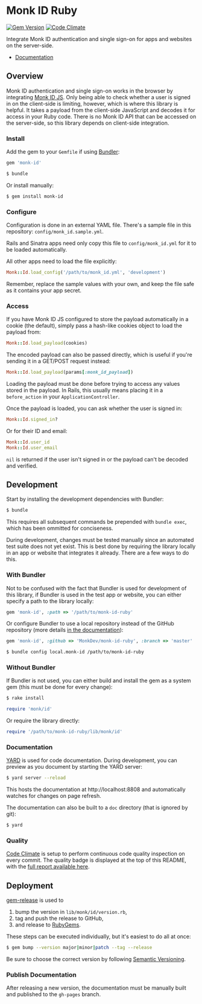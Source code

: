 Monk ID Ruby
============

[![Gem Version](https://badge.fury.io/rb/monk-id.png)](http://badge.fury.io/rb/monk-id)
[![Code Climate](https://codeclimate.com/github/MonkDev/monk-id-ruby.png)](https://codeclimate.com/github/MonkDev/monk-id-ruby)

Integrate Monk ID authentication and single sign-on for apps and websites on the
server-side.

*   [Documentation](http://monkdev.github.io/monk-id-ruby/Monk/Id.html)

Overview
--------

Monk ID authentication and single sign-on works in the browser by integrating
[Monk ID JS](https://github.com/MonkDev/monk-id-js). Only being able to check
whether a user is signed in on the client-side is limiting, however, which is
where this library is helpful. It takes a payload from the client-side
JavaScript and decodes it for access in your Ruby code. There is no Monk ID API
that can be accessed on the server-side, so this library depends on client-side
integration.

### Install

Add the gem to your `Gemfile` if using [Bundler](http://bundler.io):

```ruby
gem 'monk-id'
```

```bash
$ bundle
```

Or install manually:

```bash
$ gem install monk-id
```

### Configure

Configuration is done in an external YAML file. There's a sample file in this
repository: `config/monk_id.sample.yml`.

Rails and Sinatra apps need only copy this file to `config/monk_id.yml` for it
to be loaded automatically.

All other apps need to load the file explicitly:

```ruby
Monk::Id.load_config('/path/to/monk_id.yml', 'development')
```

Remember, replace the sample values with your own, and keep the file safe as it
contains your app secret.

### Access

If you have Monk ID JS configured to store the payload automatically in a cookie
(the default), simply pass a hash-like cookies object to load the payload from:

```ruby
Monk::Id.load_payload(cookies)
```

The encoded payload can also be passed directly, which is useful if you're
sending it in a GET/POST request instead:

```ruby
Monk::Id.load_payload(params[:monk_id_payload])
```

Loading the payload must be done before trying to access any values stored in
the payload. In Rails, this usually means placing it in a `before_action` in
your `ApplicationController`.

Once the payload is loaded, you can ask whether the user is signed in:

```ruby
Monk::Id.signed_in?
```

Or for their ID and email:

```ruby
Monk::Id.user_id
Monk::Id.user_email
```

`nil` is returned if the user isn't signed in or the payload can't be decoded
and verified.

Development
-----------

Start by installing the development dependencies with Bundler:

```bash
$ bundle
```

This requires all subsequent commands be prepended with `bundle exec`, which has
been ommitted for conciseness.

During development, changes must be tested manually since an automated test
suite does not yet exist. This is best done by requiring the library locally in
an app or website that integrates it already. There are a few ways to do this.

### With Bundler

Not to be confused with the fact that Bundler is used for development of this
library, if Bundler is used in the test app or website, you can either specify a
path to the library locally:

```ruby
gem 'monk-id', :path => '/path/to/monk-id-ruby'
```

Or configure Bundler to use a local repository instead of the GitHub repository
(more details [in the documentation](http://bundler.io/v1.5/git.html#local)):

```ruby
gem 'monk-id', :github => 'MonkDev/monk-id-ruby', :branch => 'master'
```

```bash
$ bundle config local.monk-id /path/to/monk-id-ruby
```

### Without Bundler

If Bundler is not used, you can either build and install the gem as a system
gem (this must be done for every change):

```bash
$ rake install
```

```ruby
require 'monk/id'
```

Or require the library directly:

```ruby
require '/path/to/monk-id-ruby/lib/monk/id'
```

### Documentation

[YARD](http://yardoc.org) is used for code documentation. During development,
you can preview as you document by starting the YARD server:

```bash
$ yard server --reload
```

This hosts the documentation at http://localhost:8808 and automatically watches
for changes on page refresh.

The documentation can also be built to a `doc` directory (that is ignored by
git):

```bash
$ yard
```

### Quality

[Code Climate](https://codeclimate.com) is setup to perform continuous code
quality inspection on every commit. The quality badge is displayed at the top of
this README, with the [full report available here](https://codeclimate.com/github/MonkDev/monk-id-ruby).

Deployment
----------

[gem-release](https://github.com/svenfuchs/gem-release) is used to

1.  bump the version in `lib/monk/id/version.rb`,
2.  tag and push the release to GitHub,
3.  and release to [RubyGems](https://rubygems.org).

These steps can be executed individually, but it's easiest to do all at once:

```bash
$ gem bump --version major|minor|patch --tag --release
```

Be sure to choose the correct version by following
[Semantic Versioning](http://semver.org).

### Publish Documentation

After releasing a new version, the documentation must be manually built and
published to the `gh-pages` branch.
